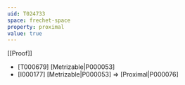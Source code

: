 ```yaml
---
uid: T024733
space: frechet-space
property: proximal
value: true
---
```

[[Proof]]

* [T000679] [Metrizable|P000053]
* [I000177] [Metrizable|P000053] => [Proximal|P000076]

